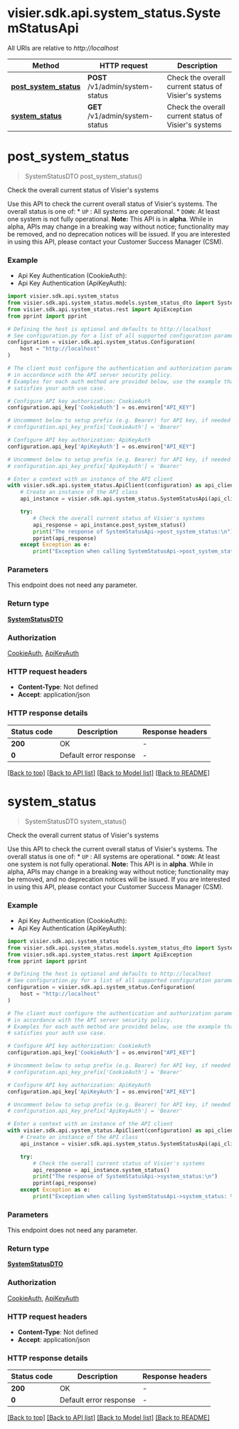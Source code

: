 # visier.sdk.api.system_status.SystemStatusApi

All URIs are relative to *http://localhost*

Method | HTTP request | Description
------------- | ------------- | -------------
[**post_system_status**](SystemStatusApi.md#post_system_status) | **POST** /v1/admin/system-status | Check the overall current status of Visier&#39;s systems
[**system_status**](SystemStatusApi.md#system_status) | **GET** /v1/admin/system-status | Check the overall current status of Visier&#39;s systems


# **post_system_status**
> SystemStatusDTO post_system_status()

Check the overall current status of Visier's systems

Use this API to check the current overall status of Visier's systems.   The overall status is one of:  * ``UP`` : All systems are operational.  * `DOWN`: At least one system is not fully operational.   **Note:** This API is in **alpha**. While in alpha, APIs may change in a breaking way without notice; functionality may be removed, and no deprecation notices will be issued.  If you are interested in using this API, please contact your Customer Success Manager (CSM).

### Example

* Api Key Authentication (CookieAuth):
* Api Key Authentication (ApiKeyAuth):

```python
import visier.sdk.api.system_status
from visier.sdk.api.system_status.models.system_status_dto import SystemStatusDTO
from visier.sdk.api.system_status.rest import ApiException
from pprint import pprint

# Defining the host is optional and defaults to http://localhost
# See configuration.py for a list of all supported configuration parameters.
configuration = visier.sdk.api.system_status.Configuration(
    host = "http://localhost"
)

# The client must configure the authentication and authorization parameters
# in accordance with the API server security policy.
# Examples for each auth method are provided below, use the example that
# satisfies your auth use case.

# Configure API key authorization: CookieAuth
configuration.api_key['CookieAuth'] = os.environ["API_KEY"]

# Uncomment below to setup prefix (e.g. Bearer) for API key, if needed
# configuration.api_key_prefix['CookieAuth'] = 'Bearer'

# Configure API key authorization: ApiKeyAuth
configuration.api_key['ApiKeyAuth'] = os.environ["API_KEY"]

# Uncomment below to setup prefix (e.g. Bearer) for API key, if needed
# configuration.api_key_prefix['ApiKeyAuth'] = 'Bearer'

# Enter a context with an instance of the API client
with visier.sdk.api.system_status.ApiClient(configuration) as api_client:
    # Create an instance of the API class
    api_instance = visier.sdk.api.system_status.SystemStatusApi(api_client)

    try:
        # Check the overall current status of Visier's systems
        api_response = api_instance.post_system_status()
        print("The response of SystemStatusApi->post_system_status:\n")
        pprint(api_response)
    except Exception as e:
        print("Exception when calling SystemStatusApi->post_system_status: %s\n" % e)
```



### Parameters

This endpoint does not need any parameter.

### Return type

[**SystemStatusDTO**](SystemStatusDTO.md)

### Authorization

[CookieAuth](../README.md#CookieAuth), [ApiKeyAuth](../README.md#ApiKeyAuth)

### HTTP request headers

 - **Content-Type**: Not defined
 - **Accept**: application/json

### HTTP response details

| Status code | Description | Response headers |
|-------------|-------------|------------------|
**200** | OK |  -  |
**0** | Default error response |  -  |

[[Back to top]](#) [[Back to API list]](../README.md#documentation-for-api-endpoints) [[Back to Model list]](../README.md#documentation-for-models) [[Back to README]](../README.md)

# **system_status**
> SystemStatusDTO system_status()

Check the overall current status of Visier's systems

Use this API to check the current overall status of Visier's systems.   The overall status is one of:  * ``UP`` : All systems are operational.  * `DOWN`: At least one system is not fully operational.   **Note:** This API is in **alpha**. While in alpha, APIs may change in a breaking way without notice; functionality may be removed, and no deprecation notices will be issued.  If you are interested in using this API, please contact your Customer Success Manager (CSM).

### Example

* Api Key Authentication (CookieAuth):
* Api Key Authentication (ApiKeyAuth):

```python
import visier.sdk.api.system_status
from visier.sdk.api.system_status.models.system_status_dto import SystemStatusDTO
from visier.sdk.api.system_status.rest import ApiException
from pprint import pprint

# Defining the host is optional and defaults to http://localhost
# See configuration.py for a list of all supported configuration parameters.
configuration = visier.sdk.api.system_status.Configuration(
    host = "http://localhost"
)

# The client must configure the authentication and authorization parameters
# in accordance with the API server security policy.
# Examples for each auth method are provided below, use the example that
# satisfies your auth use case.

# Configure API key authorization: CookieAuth
configuration.api_key['CookieAuth'] = os.environ["API_KEY"]

# Uncomment below to setup prefix (e.g. Bearer) for API key, if needed
# configuration.api_key_prefix['CookieAuth'] = 'Bearer'

# Configure API key authorization: ApiKeyAuth
configuration.api_key['ApiKeyAuth'] = os.environ["API_KEY"]

# Uncomment below to setup prefix (e.g. Bearer) for API key, if needed
# configuration.api_key_prefix['ApiKeyAuth'] = 'Bearer'

# Enter a context with an instance of the API client
with visier.sdk.api.system_status.ApiClient(configuration) as api_client:
    # Create an instance of the API class
    api_instance = visier.sdk.api.system_status.SystemStatusApi(api_client)

    try:
        # Check the overall current status of Visier's systems
        api_response = api_instance.system_status()
        print("The response of SystemStatusApi->system_status:\n")
        pprint(api_response)
    except Exception as e:
        print("Exception when calling SystemStatusApi->system_status: %s\n" % e)
```



### Parameters

This endpoint does not need any parameter.

### Return type

[**SystemStatusDTO**](SystemStatusDTO.md)

### Authorization

[CookieAuth](../README.md#CookieAuth), [ApiKeyAuth](../README.md#ApiKeyAuth)

### HTTP request headers

 - **Content-Type**: Not defined
 - **Accept**: application/json

### HTTP response details

| Status code | Description | Response headers |
|-------------|-------------|------------------|
**200** | OK |  -  |
**0** | Default error response |  -  |

[[Back to top]](#) [[Back to API list]](../README.md#documentation-for-api-endpoints) [[Back to Model list]](../README.md#documentation-for-models) [[Back to README]](../README.md)

